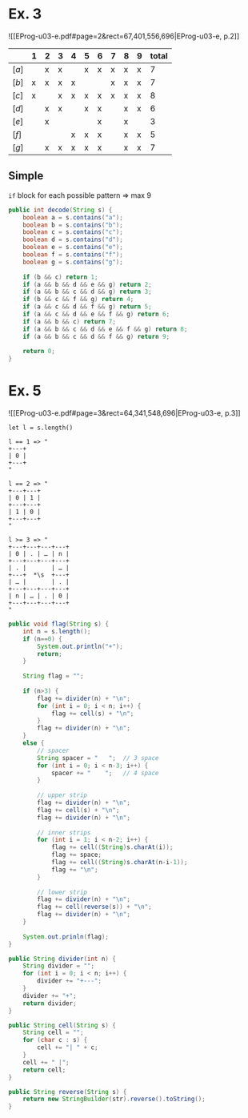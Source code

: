 
# Ex. 3
![[EProg-u03-e.pdf#page=2&rect=67,401,556,696|EProg-u03-e, p.2]]

|       | 1   | 2   | 3   | 4   | 5   | 6   | 7   | 8   | 9   | total |
| ----- | --- | --- | --- | --- | --- | --- | --- | --- | --- | ----- |
| $[a]$ |     | x   | x   |     | x   | x   | x   | x   | x   | 7     |
| $[b]$ | x   | x   | x   | x   |     |     | x   | x   | x   | 7     |
| $[c]$ | x   |     | x   | x   | x   | x   | x   | x   | x   | 8     |
| $[d]$ |     | x   | x   |     | x   | x   |     | x   | x   | 6     |
| $[e]$ |     | x   |     |     |     | x   |     | x   |     | 3     |
| $[f]$ |     |     |     | x   | x   | x   |     | x   | x   | 5     |
| $[g]$ |     | x   | x   | x   | x   | x   |     | x   | x   | 7     |

## Simple

`if` block for each possible pattern => max 9

```java
public int decode(String s) {
	boolean a = s.contains("a");
	boolean b = s.contains("b");
	boolean c = s.contains("c");
	boolean d = s.contains("d");
	boolean e = s.contains("e");
	boolean f = s.contains("f");
	boolean g = s.contains("g");
	
	if (b && c) return 1;
	if (a && b && d && e && g) return 2;
	if (a && b && c && d && g) return 3;
	if (b && c && f && g) return 4;
	if (a && c && d && f && g) return 5;
	if (a && c && d && e && f && g) return 6;
	if (a && b && c) return 7;
	if (a && b && c && d && e && f && g) return 8;
	if (a && b && c && d && f && g) return 9;
	
	return 0;
}
```




# Ex. 5
![[EProg-u03-e.pdf#page=3&rect=64,341,548,696|EProg-u03-e, p.3]]

```
let l = s.length()

l == 1 => "
+---+
| 0 |
+---+
"

l == 2 => "
+---+---+
| 0 | 1 |
+---+---+
| 1 | 0 |
+---+---+
"

l >= 3 => "
+---+---+---+---+
| 0 | . | … | n |
+---+---+---+---+
| . |       | … |
+---+  *\s  +---+
| … |       | . |
+---+---+---+---+
| n | … | . | 0 |
+---+---+---+---+
"

```


```java
public void flag(String s) {
	int n = s.length();
	if (n==0) {
		System.out.println("+");
		return;
	}
	
	String flag = "";
	
	if (n>3) {
		flag += divider(n) + "\n";
		for (int i = 0; i < n; i++) {
			flag += cell(s) + "\n";
		}
		flag += divider(n) + "\n";
	}
	else {
		// spacer
		String spacer = "   ";	// 3 space
		for (int i = 0; i < n-3; i++) {
			spacer += "    ";	// 4 space
		}
		
		// upper strip
		flag += divider(n) + "\n";
		flag += cell(s) + "\n";
		flag += divider(n) + "\n";
		
		// inner strips
		for (int i = 1; i < n-2; i++) {
			flag += cell((String)s.charAt(i));
			flag += space;
			flag += cell((String)s.charAt(n-i-1));
			flag += "\n";
		}
		
		// lower strip
		flag += divider(n) + "\n";
		flag += cell(reverse(s)) + "\n";
		flag += divider(n) + "\n";
	}
	
	System.out.prinln(flag);
}

public String divider(int n) {
	String divider = "";
	for (int i = 0; i < n; i++) {
		divider += "+---";
	}
	divider += "+";
	return divider;
}

public String cell(String s) {
	String cell = "";
	for (char c : s) {
		cell += "| " + c;
	}
	cell += " |";
	return cell;
}

public String reverse(String s) {
	return new StringBuilder(str).reverse().toString();
}
```

